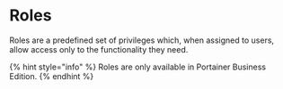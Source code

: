 # Roles

Roles are a predefined set of privileges which, when assigned to users, allow access only to the functionality they need.

{% hint style="info" %}
Roles are only available in Portainer Business Edition.
{% endhint %}

